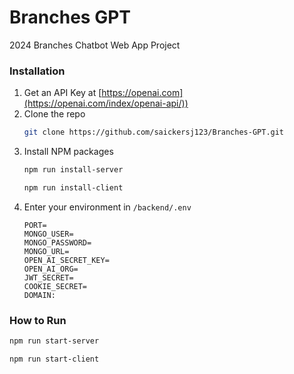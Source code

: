 # Branches GPT
 2024 Branches Chatbot Web App Project

### Installation

1. Get an API Key at [https://openai.com](https://openai.com/index/openai-api/))
2. Clone the repo
   ```sh
   git clone https://github.com/saickersj123/Branches-GPT.git
   ```
3. Install NPM packages
   ```sh
   npm run install-server
   ```
   ```sh
   npm run install-client
   ```
4. Enter your environment in `/backend/.env`
   ```
   PORT=
   MONGO_USER=
   MONGO_PASSWORD=
   MONGO_URL=
   OPEN_AI_SECRET_KEY=
   OPEN_AI_ORG=
   JWT_SECRET=
   COOKIE_SECRET=
   DOMAIN:
   ```
### How to Run
   ```sh
   npm run start-server
   ```
   ```sh
   npm run start-client
   ```
